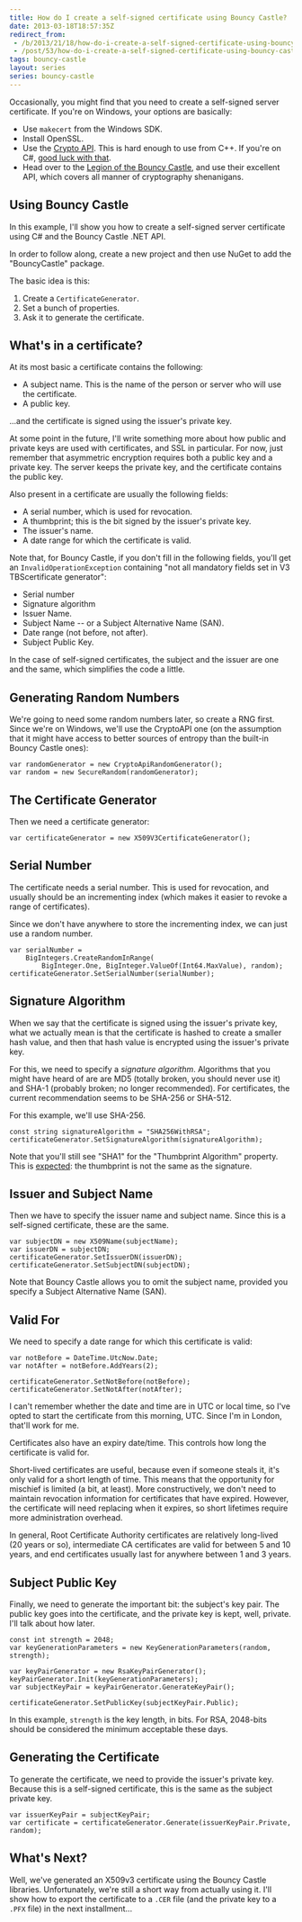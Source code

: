```yaml
---
title: How do I create a self-signed certificate using Bouncy Castle?
date: 2013-03-18T18:57:35Z
redirect_from:
 - /b/2013/21/18/how-do-i-create-a-self-signed-certificate-using-bouncy-castle-
 - /post/53/how-do-i-create-a-self-signed-certificate-using-bouncy-castle-
tags: bouncy-castle
layout: series
series: bouncy-castle
---
```

Occasionally, you might find that you need to create a self-signed server certificate. If you're on Windows, your options are basically:

 * Use `makecert` from the Windows SDK.
 * Install OpenSSL.
 * Use the [Crypto API](http://msdn.microsoft.com/en-us/library/windows/desktop/aa380255.aspx). This is hard enough to use from C++. If you're on C#, [good luck with that](http://blogs.msdn.com/b/dcook/archive/2008/11/25/creating-a-self-signed-certificate-in-c.aspx).
 * Head over to the [Legion of the Bouncy Castle](http://www.bouncycastle.org/csharp/), and use their excellent API, which covers all manner of cryptography shenanigans.

Using Bouncy Castle
--

In this example, I'll show you how to create a self-signed server certificate using C# and the Bouncy Castle .NET API.

In order to follow along, create a new project and then use NuGet to add the "BouncyCastle" package.

The basic idea is this:

1. Create a `CertificateGenerator`.
2. Set a bunch of properties.
3. Ask it to generate the certificate.

What's in a certificate?
--

At its most basic a certificate contains the following:

 * A subject name. This is the name of the person or server who will use the certificate.
 * A public key.

...and the certificate is signed using the issuer's private key.

At some point in the future, I'll write something more about how public and private keys are used with certificates, and SSL in particular. For now, just remember that asymmetric encryption requires both a public key and a private key. The server keeps the private key, and the certificate contains the public key.

Also present in a certificate are usually the following fields:

 * A serial number, which is used for revocation.
 * A thumbprint; this is the bit signed by the issuer's private key.
 * The issuer's name.
 * A date range for which the certificate is valid.

Note that, for Bouncy Castle, if you don't fill in the following fields, you'll get an `InvalidOperationException` containing "not all mandatory fields set in V3 TBScertificate generator":

 * Serial number
 * Signature algorithm
 * Issuer Name.
 * Subject Name -- or a Subject Alternative Name (SAN).
 * Date range (not before, not after).
 * Subject Public Key.

In the case of self-signed certificates, the subject and the issuer are one and the same, which simplifies the code a little.

Generating Random Numbers
--

We're going to need some random numbers later, so create a RNG first. Since we're on Windows, we'll use the CryptoAPI one (on the assumption that it might have access to better sources of entropy than the built-in Bouncy Castle ones):

    var randomGenerator = new CryptoApiRandomGenerator();
	var random = new SecureRandom(randomGenerator);

The Certificate Generator
--

Then we need a certificate generator:

	var certificateGenerator = new X509V3CertificateGenerator();

Serial Number
--

The certificate needs a serial number. This is used for revocation, and usually should be an incrementing index (which makes it easier to revoke a range of certificates).

Since we don't have anywhere to store the incrementing index, we can just use a random number.

	var serialNumber =
	    BigIntegers.CreateRandomInRange(
	        BigInteger.One, BigInteger.ValueOf(Int64.MaxValue), random);
	certificateGenerator.SetSerialNumber(serialNumber);

Signature Algorithm
--

When we say that the certificate is signed using the issuer's private key, what we actually mean is that the certificate is hashed to create a smaller hash value, and then that hash value is encrypted using the issuer's private key.

For this, we need to specify a *signature algorithm*. Algorithms that you might have heard of are are MD5 (totally broken, you should never use it) and SHA-1 (probably broken; no longer recommended). For certificates, the current recommendation seems to be SHA-256 or SHA-512.

For this example, we'll use SHA-256.

	const string signatureAlgorithm = "SHA256WithRSA";
	certificateGenerator.SetSignatureAlgorithm(signatureAlgorithm);

Note that you'll still see "SHA1" for the "Thumbprint Algorithm" property. This is [expected](http://social.technet.microsoft.com/Forums/en-US/winserversecurity/thread/9543cd5b-c3b3-4d13-a9c4-46b97f2c6c18/): the thumbprint is not the same as the signature.

Issuer and Subject Name
--

Then we have to specify the issuer name and subject name. Since this is a self-signed certificate, these are the same.

	var subjectDN = new X509Name(subjectName);
	var issuerDN = subjectDN;
	certificateGenerator.SetIssuerDN(issuerDN);
    certificateGenerator.SetSubjectDN(subjectDN);

Note that Bouncy Castle allows you to omit the subject name, provided you specify a Subject Alternative Name (SAN).

Valid For
--

We need to specify a date range for which this certificate is valid:

	var notBefore = DateTime.UtcNow.Date;
	var notAfter = notBefore.AddYears(2);

	certificateGenerator.SetNotBefore(notBefore);
	certificateGenerator.SetNotAfter(notAfter);

I can't remember whether the date and time are in UTC or local time, so I've opted to start the certificate from this morning, UTC. Since I'm in London, that'll work for me.

Certificates also have an expiry date/time. This controls how long the certificate is valid for.

Short-lived certificates are useful, because even if someone steals it, it's only valid for a short length of time. This means that the opportunity for mischief is limited (a bit, at least). More constructively, we don't need to maintain revocation information for certificates that have expired. However, the certificate will need replacing when it expires, so short lifetimes require more administration overhead.

In general, Root Certificate Authority certificates are relatively long-lived (20 years or so), intermediate CA certificates are valid for between 5 and 10 years, and end certificates usually last for anywhere between 1 and 3 years.

Subject Public Key
--

Finally, we need to generate the important bit: the subject's key pair. The public key goes into the certificate, and the private key is kept, well, private. I'll talk about how later.

	const int strength = 2048;
	var keyGenerationParameters = new KeyGenerationParameters(random, strength);

	var keyPairGenerator = new RsaKeyPairGenerator();
	keyPairGenerator.Init(keyGenerationParameters);
	var subjectKeyPair = keyPairGenerator.GenerateKeyPair();

	certificateGenerator.SetPublicKey(subjectKeyPair.Public);

In this example, `strength` is the key length, in bits. For RSA, 2048-bits should be considered the minimum acceptable these days.

Generating the Certificate
--

To generate the certificate, we need to provide the issuer's private key. Because this is a self-signed certificate, this is the same as the subject private key.

	var issuerKeyPair = subjectKeyPair;
    var certificate = certificateGenerator.Generate(issuerKeyPair.Private, random);

What's Next?
--

Well, we've generated an X509v3 certificate using the Bouncy Castle libraries. Unfortunately, we're still a short way from actually using it. I'll show how to export the certificate to a `.CER` file (and the private key to a `.PFX` file) in the next installment...
